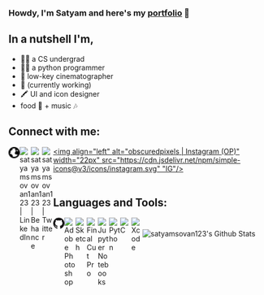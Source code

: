 ### Howdy, I'm Satyam and here's my [portfolio][website] 👋

## In a nutshell I'm,
- 👨‍🎓 a CS undergrad
- 👨‍💻 a python programmer
- 📸 low-key cinematographer
- 📱 (currently working)
- 🖍️ UI and icon designer
- food 🍔 + music 🎶


## Connect with me:
<!-- Social Accounts -->
[<img align="left" alt="satyamsovan123 | Adobe Portfolio" width="22px" src="https://raw.githubusercontent.com/iconic/open-iconic/master/svg/globe.svg" />][website]
[<img align="left" alt="satyamsovan123 | LinkedIn" width="22px" src="https://cdn.jsdelivr.net/npm/simple-icons@v3/icons/linkedin.svg" />][linkedin]
[<img align="left" alt="satyamsovan123 | Behance" width="22px" src="https://cdn.jsdelivr.net/npm/simple-icons@v3/icons/behance.svg" />][behance]
[<img align="left" alt="satyamsovan123 | Twitter" width="22px" src="https://cdn.jsdelivr.net/npm/simple-icons@v3/icons/twitter.svg" />][twitter]
[<img align="left" alt="obscuredpixels | Instagram (OP)" width="22px" src="https://cdn.jsdelivr.net/npm/simple-icons@v3/icons/instagram.svg" "IG"/>][instagram]
<br />
<br />

## Languages and Tools:

<img align="left" alt="GitHub" width="22px" src="https://raw.githubusercontent.com/github/explore/78df643247d429f6cc873026c0622819ad797942/topics/github/github.png" />
<img align="left" alt="Adobe Photoshop" width="22px" src="https://upload.wikimedia.org/wikipedia/commons/a/af/Adobe_Photoshop_CC_icon.svg" />
<img align="left" alt="Sketch" width="22px" src="https://upload.wikimedia.org/wikipedia/commons/5/59/Sketch_Logo.svg" />
<img align="left" alt="Final Cut Pro" width="22px" src="https://upload.wikimedia.org/wikipedia/en/9/9f/2015_Final_Cut_Pro_Logo.png" />
<img align="left" alt="Jupyter Notebooks" width="22px" src="https://upload.wikimedia.org/wikipedia/commons/thumb/3/38/Jupyter_logo.svg/414px-Jupyter_logo.svg.png" />
<img align="left" alt="Python" width="22px" src="https://img.icons8.com/color/96/000000/python.png" />
<img align="left" alt="C" width="22px" src="https://upload.wikimedia.org/wikipedia/commons/thumb/3/35/The_C_Programming_Language_logo.svg/564px-The_C_Programming_Language_logo.svg.png" />
<img align="left" alt="Xcode" width="22px" src="https://upload.wikimedia.org/wikipedia/commons/thumb/1/1e/Xcode_Icon.png/600px-Xcode_Icon.png" />

<br />

<img align="middle" alt="satyamsovan123's Github Stats" src="https://github-readme-stats.vercel.app/api?username=satyamsovan123&show_icons=true&hide_border=true" />

<br />

[website]: http://satyamsovan123.myportfolio.com
[twitter]: https://twitter.com/satyamsovan123
[youtube]: https://youtube.com/satyamsovan123
[instagram]: https://instagram.com/satyamsovan123
[linkedin]: https://linkedin.com/in/satyamsovan123
[behance]: https://behance.net/satyamsovan123
